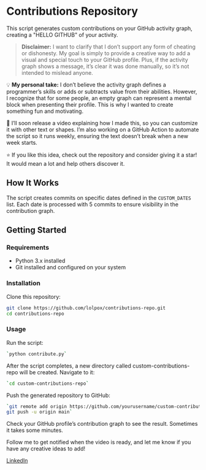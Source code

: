 # Contributions Repository  

This script generates custom contributions on your GitHub activity graph, creating a "HELLO GITHUB" of your activity.  

> **Disclaimer:** I want to clarify that I don’t support any form of cheating or dishonesty. My goal is simply to provide a creative way to add a visual and special touch to your GitHub profile. Plus, if the activity graph shows a message, it’s clear it was done manually, so it’s not intended to mislead anyone.

💡 **My personal take:** I don’t believe the activity graph defines a programmer’s skills or adds or subtracts value from their abilities. However, I recognize that for some people, an empty graph can represent a mental block when presenting their profile. This is why I wanted to create something fun and motivating.

🎥 I’ll soon release a video explaining how I made this, so you can customize it with other text or shapes. I’m also working on a GitHub Action to automate the script so it runs weekly, ensuring the text doesn’t break when a new week starts.

⭐ If you like this idea, check out the repository and consider giving it a star! It would mean a lot and help others discover it.

## How It Works  
The script creates commits on specific dates defined in the `CUSTOM_DATES` list. Each date is processed with 5 commits to ensure visibility in the contribution graph.  

## Getting Started  

### Requirements  
- Python 3.x installed  
- Git installed and configured on your system  

### Installation  
Clone this repository:  

  ```bash
  git clone https://github.com/lolpox/contributions-repo.git
  cd contributions-repo
  ```

### Usage
Run the script:

  ```bash
  `python contribute.py`
  ```

After the script completes, a new directory called custom-contributions-repo will be created. Navigate to it:

  ```bash
  `cd custom-contributions-repo`
  ```

Push the generated repository to GitHub:

  ```bash
  `git remote add origin https://github.com/yourusername/custom-contributions-repo.git
  git push -u origin main`
  ```

Check your GitHub profile’s contribution graph to see the result. Sometimes it takes some minutes.

Follow me to get notified when the video is ready, and let me know if you have any creative ideas to add!

[LinkedIn](https://www.linkedin.com/in/mario-vicuna/)